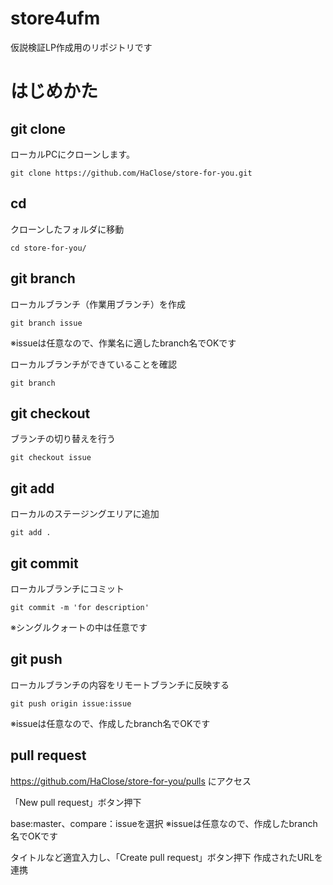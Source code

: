 # store4ufm
仮説検証LP作成用のリポジトリです

# はじめかた

## git clone
ローカルPCにクローンします。
```
git clone https://github.com/HaClose/store-for-you.git
```

## cd
クローンしたフォルダに移動
```
cd store-for-you/
```

## git branch
ローカルブランチ（作業用ブランチ）を作成
```
git branch issue
```
※issueは任意なので、作業名に適したbranch名でOKです

ローカルブランチができていることを確認
```
git branch
```

## git checkout
ブランチの切り替えを行う
```
git checkout issue
```

## git add
ローカルのステージングエリアに追加
```
git add .
```

## git commit
ローカルブランチにコミット
```
git commit -m 'for description'
```
※シングルクォートの中は任意です

## git push
ローカルブランチの内容をリモートブランチに反映する
```
git push origin issue:issue
```
※issueは任意なので、作成したbranch名でOKです

## pull request
https://github.com/HaClose/store-for-you/pulls
にアクセス

「New pull request」ボタン押下

base:master、compare：issueを選択
※issueは任意なので、作成したbranch名でOKです

タイトルなど適宜入力し、「Create pull request」ボタン押下
作成されたURLを連携
